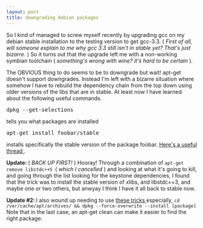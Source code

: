 ```yaml
---
layout: post
title: downgrading debian packages 
---
```

<p>So I kind of managed to screw myself recently by upgrading gcc on my debian stable installation to the testing version to get gcc-3.3. ( <i>First of all, will someone explain to me why gcc 3.3 still isn't in stable yet? That's just bizarre. </i>) So it turns out that the upgrade left me with a non-working symbian toolchain ( <i>something's wrong with wine? it's hard to be certain </i>). </p><p>The OBVIOUS thing to do seems to be to downgrade but wait! apt-get doesn't support downgrades. Instead I'm left with a bizarre situation where somehow I have to rebuild the dependency chain from the top down using older versions of the libs that are in stable. At least now I have learned about the following useful commands. </p><pre>dpkg --get-selections </pre><p>tells you what packages are installed </p><pre>apt-get install foobar/stable </pre><p>installs specifically the stable version of the package foobar. <a href="http://lists.debian.org/debian-testing/2002/09/msg00068.html">Here's a useful thread </a>. </p><p><b>Update: </b>( <i>BACK UP FIRST! </i>) Hooray! Through a combination of <code>apt-get remove libstdc++5 </code>( <i>which I cancelled </i>) and looking at what it's going to kill, and going through the list looking for the keystone dependencies, I found that the trick was to install the stable version of xlibs, and libstdc++3, and maybe one or two others, but anwyay I think I have it all back to stable now. </p><p><b>Update #2: </b>I also wound up needing to use <a href="http://biostat.mc.vanderbilt.edu/twiki/bin/view/Main/DependFixDebian">these tricks </a>especially, <code>cd /var/cache/apt/archives/ &amp;&amp; dpkg --force-overwrite --install [package] </code>Note that in the last case, an apt-get clean can make it easier to find the right package. </p>
